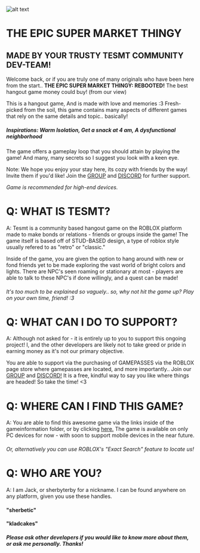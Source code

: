 ![alt text](https://github.com/user-attachments/assets/f8e3d94b-0e02-4e14-91f5-de56756d6075 "tesmt roles preview")

# THE EPIC SUPER MARKET THINGY
## MADE BY YOUR TRUSTY TESMT COMMUNITY DEV-TEAM!

Welcome back, or if you are truly one of many originals who have been here from the start..
**THE EPIC SUPER MARKET THINGY: REBOOTED!** The best hangout game money could buy! (from our view)

This is a hangout game, And is made with love and memories :3
Fresh-picked from the soil, this game contains many aspects of different games that rely on the same details and topic.. basically!
##### Inspirations: Warm Isolation, Get a snack at 4 am, A dysfunctional neighborhood

The game offers a gameplay loop that you should attain by playing the game! And many, many secrets so I suggest you look with a keen eye.

Note: We hope you enjoy your stay here, its cozy with friends by the way! Invite them if you'd like!
Join the [GROUP](https://www.roblox.com/communities/33202011/tesmt-community) and [DISCORD](https://discord.gg/zZh5rzVtgy) for further support.

*Game is recommended for high-end devices.*

# Q: WHAT IS TESMT?

A: Tesmt is a community based hangout game on the ROBLOX platform made to make bonds or relations - friends or groups inside the game! 
The game itself is based off of STUD-BASED design, a type of roblox style usually refered to as "retro" or "classic."

Inside of the game, you are given the option to hang around with new or fond friends yet to be made exploring the vast world of bright colors and lights.
There are NPC's seen roaming or stationary at most - players are able to talk to these NPC's if done willingly, and a quest can be made!
###### It's too much to be explained so vaguely.. so, why not hit the game up? Play on your own time, friend! :3

# Q: WHAT CAN I DO TO SUPPORT?

A: Although not asked for - it is entirely up to you to support this ongoing project!
I, and the other developers are likely not to take greed or pride in earning money as it's not our primary objective.

You are able to support via the purchasing of GAMEPASSES via the ROBLOX page store where gamepasses are located, and more importantly..
Join our [GROUP](https://www.roblox.com/communities/33202011/tesmt-community) and [DISCORD!](https://discord.gg/zZh5rzVtgy) It is a free, kindful way to say you like where things are headed! So take the time! <3

# Q: WHERE CAN I FIND THIS GAME?

A: You are able to find this awesome game via the links inside of the gameinformation folder, or by clicking [here.](https://www.roblox.com/games/14969290168/tesmt-rebooted)
The game is available on only PC devices for now - with soon to support mobile devices in the near future.

###### Or, alternatively you can use ROBLOX's "Exact Search" feature to locate us!

# Q: WHO ARE YOU?

A: I am Jack, or sherbyterby for a nickname. I can be found anywhere on any platform, given you use these handles.
#### "sherbetic"
#### "kladcakes"
##### Please ask other developers if you would like to know more about them, or ask me personally. Thanks!
